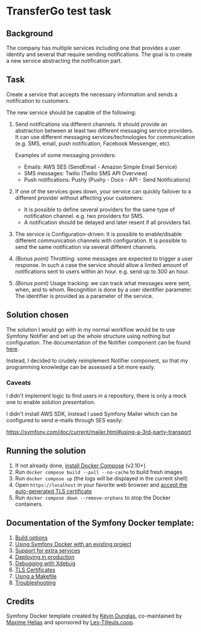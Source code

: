 
# TransferGo test task

## Background

The company has multiple services including one that provides a user identity and several that require sending notifications.
The goal is to create a new service abstracting the notification part.

## Task

Create a service that accepts the necessary information and sends a notification to customers.

The new service should be capable of the following:

1.  Send notifications via different channels.
    It should provide an abstraction between at least two different messaging service providers.
    It can use different messaging services/technologies for communication (e.g. SMS, email, push notification, Facebook Messenger, etc).
    
    Examples of some messaging providers:
    - Emails: AWS SES (SendEmail - Amazon Simple Email Service)
    - SMS messages: Twilio (Twilio SMS API Overview)
    - Push notifications: Pushy (Pushy - Docs - API - Send Notifications)

2.  If one of the services goes down, your service can quickly failover to a different provider without affecting your customers:
    - It is possible to define several providers for the same type of notification channel. e.g. two providers for SMS.
    - A notification should be delayed and later resent if all providers fail.

3.  The service is Configuration-driven: It is possible to enable/disable different communication channels with configuration.
    It is possible to send the same notification via several different channels.
4.  _(Bonus point)_ Throttling: some messages are expected to trigger a user response. In such a case the service should allow a limited amount of notifications sent to users within an hour. e.g. send up to 300 an hour.
5.  _(Bonus point)_ Usage tracking: we can track what messages were sent, when, and to whom. Recognition is done by a user identifier parameter. The identifier is provided as a parameter of the service.

## Solution chosen

The solution I would go with in my normal workflow would be to use Symfony Notifier
and set up the whole structure using nothing but configuration. The documentation of the Notifier component can be found
[here](https://symfony.com/doc/current/notifier.html).

Instead, I decided to crudely reimplement Notifier component, so that my programming knowledge can be assessed a bit
more easily.

### Caveats

I didn't implement logic to find users in a repository, there is only a mock one to enable solution presentation.

I didn't install AWS SDK, instead I used Symfony Mailer which can be configured to send e-mails through SES easily:

https://symfony.com/doc/current/mailer.html#using-a-3rd-party-transport

## Running the solution

1. If not already done, [install Docker Compose](https://docs.docker.com/compose/install/) (v2.10+)
2. Run `docker compose build --pull --no-cache` to build fresh images
3. Run `docker compose up` (the logs will be displayed in the current shell)
4. Open `https://localhost` in your favorite web browser and [accept the auto-generated TLS certificate](https://stackoverflow.com/a/15076602/1352334)
5. Run `docker compose down --remove-orphans` to stop the Docker containers.

## Documentation of the Symfony Docker template:

1. [Build options](docs/build.md)
2. [Using Symfony Docker with an existing project](docs/existing-project.md)
3. [Support for extra services](docs/extra-services.md)
4. [Deploying in production](docs/production.md)
5. [Debugging with Xdebug](docs/xdebug.md)
6. [TLS Certificates](docs/tls.md)
7. [Using a Makefile](docs/makefile.md)
8. [Troubleshooting](docs/troubleshooting.md)

## Credits

Symfony Docker template created by [Kévin Dunglas](https://dunglas.fr), co-maintained by [Maxime Helias](https://twitter.com/maxhelias) and sponsored by [Les-Tilleuls.coop](https://les-tilleuls.coop).
